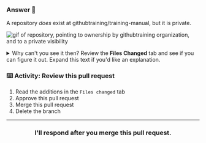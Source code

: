 ### Answer :crystal_ball:

A repository _does_ exist at githubtraining/training-manual, but it is private.

![gif of repository, pointing to ownership by githubtraining organization, and to a private visibility](https://user-images.githubusercontent.com/6351798/56159957-32413700-5f83-11e9-90f6-c1b64ade39c4.gif)

<details>
<summary>Why can't you see it then? Review the <b>Files Changed</b> tab and see if you can figure it out. Expand this text if you'd like an explanation.</summary>

## Understanding repository visibility

There are three types of repository visibility: **public, internal, and private**.

Our repository, `githubtraining/training-manual`, isn't public. It could be _internal_, which means only members of the organizations that an account owns will see it. Or, it could be _private_, which means only teams and individuals that have been granted access to it can see it.

This is an example of why ownership structure is important. Otherwise, it can be difficult for members of your team to find and contribute to projects. Having too many disconnected organizations with restrictive permissions isolates each organization's work.

Here are some recommendations based on some :sparkles: admirable :sparkles: use of GitHub that we've seen:

- Use the internal visibility (currently in beta) if you're working on behalf of an [enterprise account](https://help.github.com/en/articles/about-enterprise-accounts).
- Name your repositories meaningfully. Usually a simple project or application name is best.

<hr>
</details>

### :keyboard: Activity: Review this pull request

1. Read the additions in the `Files changed` tab
2. Approve this pull request
3. Merge this pull request
4. Delete the branch

<hr>
<h3 align="center">I'll respond after you merge this pull request.</h3>
